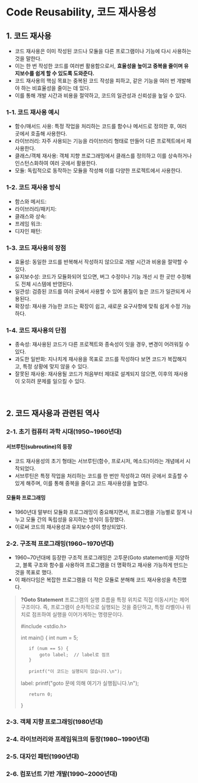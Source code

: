 # Code Reusability, 코드 재사용성

## 1. 코드 재사용
- 코드 재사용은 이미 작성된 코드나 모듈을 다른 프로그램이나 기능에 다시 사용하는 것을 말한다.
- 이는 한 번 작성한 코드를 여러번 활용함으로서, **효율성을 높이고 중복을 줄이며 유지보수를 쉽게 할 수 있도록 도와준다.**
- 코드 재사용의 핵심 목표는 중복된 코드 작성을 피하고, 같은 기능을 여러 번 개발해야 하는 비효율성을 줄이는 데 있다.
- 이를 통해 개발 시간과 비용을 절약하고, 코드의 일관성과 신뢰성을 높일 수 있다.

### 1-1. 코드 재사용 예시
- 함수/매서드 사용: 특정 작업을 처리하는 코드를 함수나 메서드로 정의한 후, 여러 곳에서 호출해 사용한다.
- 라이브러리: 자주 사용되는 기능을 라이브러리 형태로 만들어 다른 프로젝트에서 재사용한다.
- 클래스/객체 재사용: 객체 지향 프로그래밍에서 클래스를 정의하고 이를 상속하거나 인스턴스화하여 여러 곳에서 활용한다.
- 모듈: 독립적으로 동작하는 모듈을 작성해 이를 다양한 프로젝트에서 사용한다.

### 1-2. 코드 재사용 방식
- 함스와 메서드: 
- 라이브러리/패키지:
- 클래스와 상속:
- 프레임 워크:
- 디자인 패턴:

### 1-3. 코드 재사용의 장점
- 효율성: 동일한 코드를 반복해서 작성하지 않으므로 개발 시간과 비용을 절약할 수 있다.
- 유지보수성: 코드가 모듈화되어 있으면, 버그 수정이나 기능 개선 시 한 곳만 수정해도 전체 시스템에 반영된다.
- 일관성: 검증된 코드를 여러 곳에서 사용할 수 있어 품질이 높은 코드가 일관되게 사용된다.
- 확장성: 재사용 가능한 코드는 확장이 쉽고, 새로운 요구사항에 맞춰 쉽게 수정 가능하다.

### 1-4. 코드 재사용의 단점
- 종속성: 재사용된 코드가 다른 프로젝트와 종속성이 잇을 경우, 변경이 어려워질 수 있다.
- 과도한 일반화: 지나치게 재사용을 목표로 코드를 작성하다 보면 코드가 복잡해지고, 특정 상황에 맞지 않을 수 있다.
- 잘못된 재사용: 재사용될 코드가 처음부터 제대로 설계되지 않으면, 이후의 재사용이 오히려 문제를 일으킬 수 있다.

<br>

## 2. 코드 재사용과 관련된 역사
### 2-1. 초기 컴퓨터 과학 시대(1950~1960년대)
#### 서브루틴(subroutine)의 등장
- 코드 재사용성의 초기 형태는 서브루틴(함수, 프로시저, 메소드)이라는 개념에서 시작되었다.
- 서브루틴은 특정 작업을 처리하는 코드를 한 번만 작성하고 여러 곳에서 호출할 수 있게 해주며, 이를 통해 중복을 줄이고 코드 재사용성을 높였다.
#### 모듈화 프로그래밍
- 1960년대 말부터 모듈화 프로그래밍이 중요해지면서, 프로그램을 기능별로 잘게 나누고 모듈 간의 독립성을 유지하는 방식이 등장했다.
- 이로써 코드의 재사용성과 유지보수성이 향상되었다.

### 2-2. 구조적 프로그래밍(1960~1970년대)
- 1960~70년대에 등장한 구조적 프로그래밍은 고투문(Goto statement)을 지양하고, 블록 구조와 함수를 사용하여 프로그램을 더 명확하고
  재사용 가능하게 만드는 것을 목표로 했다.
- 이 패러다임은 복잡한 프로그램을 더 작은 모듈로 분해해 코드 재사용성을 촉진했다.

> **?Goto Statement**
> 프로그램의 실행 흐름을 특정 위치로 직접 이동시키는 제어구조이다.
> 즉, 프로그램이 순차적으로 실행되는 것을 중단하고,
> 특정 라벨이나 위치로 점프하여 실행을 이어가게하는 명령문이다.
> 
>    #include <stdio.h>
>    
>    int main() {
>        int num = 5;
>    
>        if (num == 5) {
>            goto label;  // label로 점프
>        }
>    
>        printf("이 코드는 실행되지 않습니다.\n");
>    
>    label:
>        printf("goto 문에 의해 여기가 실행됩니다.\n");
>    
>        return 0;
>    }

### 2-3. 객체 지향 프로그래밍(1980년대)


### 2-4. 라이브러리와 프레임워크의 등장(1980~1990년대)


### 2-5. 대자인 패턴(1990년대)


### 2-6. 컴포넌트 기반 개발(1990~2000년대)
